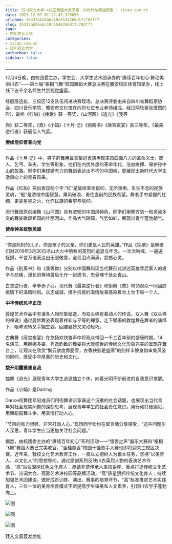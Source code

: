 ```yaml
---
title: 四川农业大学->校园舞蹈大赛来袭：向时代与英雄致敬 | sicau.com.cn
date: 2021-12-07 01:22:47.329656
urlname: 35337ab26abc10c5544266d17c78dff7
slug: 35337ab26abc10c5544266d17c78dff7
tags: 
- 四川农业大学
categories:
- sicau.com.cn
- 四川农业大学
authorbox: false
sidebar: false
---
```

****

12月4日晚，由校团委主办，学生会、大学生艺术团承办的“赓续百年初心·舞动美丽川农”——第七届“梧桐飞舞”校园舞蹈大赛总决赛在雅安校区体育馆举办，线上线下五千余名师生共赏视觉盛宴。

经层层选拔，三校区12支队伍闯进决赛现场。总决赛评委由来自四川省舞蹈家协会、四川音乐学院、雅安市文化馆在内的七位专业老师组成。经过两轮紧张激烈的PK，最终《红船》《挽歌》获一等奖，《山河图》《追光》《我等
<!--more-->
你》获二等奖，《救》《小娟》《十月·记》《别离书》《唐宫夜宴》获三等奖，《最美逆行者》获最佳人气奖。

**赓续信仰青春向党**

****

作品《十月·记》中，男子群舞用最真挚的表演再现来自四面八方的革命义士，商人、乞丐、车夫、学生等形象，他们在内忧外患的革命年代，浴血拼搏、保护孙中山的故事。同学们用铿锵有力的舞蹈表达出不朽的中国魂，更展现出新时代大学生激昂向上的青春风采。

作品《红船》突出表现两个字:“红”是延续革命信仰，无所畏惧、生生不息的民族灵魂，“船”是浓缩中国智慧，乘风破浪、勇往直前的民族希望。舞者手中紧握的红绸，更是星星之火，化作民族的希望与信仰。

流行舞团原创编舞《山河图》具有浓郁的中国风特色，同学们用整齐划一和灵动多变的舞姿歌颂祖国的壮丽河山，作品大气磅礴，气势如虹，展现出青年蓬勃朝气。

**使命神圣致敬英雄**

****

“你是妈妈的儿子，你是孩子的父亲，你们更是人民的英雄。”作品《挽歌》是舞者们对2019年3月30日凉山大火中牺牲的英烈的追思与怀念。一次次呐喊、一遍遍抚摸，千言万语表达出无限敬意，全程泪点满满，震撼心灵。

作品《别离书》和《我等你》分别以中国舞和现当代舞形式讲述英雄背后家人的艰辛与悲痛，漫长的等待最后化作一封遗书，忠骨埋于处处青山。

白衣逆行者，拳拳赤子心。现代舞《最美逆行者》和街舞《救》带领观众一同回顾疫情下的温情时刻。众志成城，携手抗疫的温情故事感染着台上台下每一个人。

**中华传统风华正茂**

敦煌艺术作品中有诸多人物形象塑造，而双头佛有着动人的传说。双人舞《双头佛的禅说》通过曼妙舞姿表现着祥和与平等的禅意。走下壁画的敦煌舞在舞者的演绎下，眼眸流转又手媚生姿，回腰曼妙又灵动轻巧。

古典舞《唐宫夜宴》在悠扬欢快笛声中将观众带回一千三百年前的盛唐时期。14名演员，用婀娜多姿、秀逸韵致的舞姿将大唐盛世的传统文化形象完美的呈现在舞台上，让观众在欣赏“鬓云欲度香腮雪，衣香袂影是盛唐”的别样丰腴身韵审美风姿的同时，感受中华厚重的历史和文化。

**拨开阴霾重建自我**

独舞《追光》展现青年大学生追逐独立个体，向着光明不断前进的自我意识觉醒。

作品《小娟》是Darling

Dance街舞团年轻成员们用街舞讲诉家暴这个沉重的社会话题，也展现出当代青年对社会现实问题的深刻思考，展现青年学生的社会责任意识。用行动打破偏见，用舞蹈鼓舞斗争，用真情打动人心。

“节目的张力很强，非常打动人心。”现场同学纷纷在留言墙分享感受，“这些问题引人深思，青年学生应当更加关注社会问题。”

据悉，由校团委主办的“赓续百年初心”系列活动——“银杏之声”器乐大赛和“梧桐飞舞”舞蹈大赛已完美收官，“金桂飘香”校园十佳歌手大赛也即将迎来三校区决赛。近年来，我校文化艺术教育工作，一直以立德树人为根本任务，坚持“以美育人、以文化人”的思想导向，通过原创系列反映川农英烈人物的表演艺术作品，“高”站位深挖红色文化育人；邀请非遗传承人来校讲座、重点打造传统文化艺术节、诗词大会、高雅艺术进校园等品牌活动，“高”质量狠抓传统文化育人；持续加强艺术团建设，做好成员训练、演出、赛事的培育环节，“高”标准推进艺术实践育人，三位一体的美育培育模式不断提高学生审美和人文素养，引领川农学子蓬勃向上。

![图](https://news.sicau.edu.cn/__local/2/DA/3C/442C5C0287813221E2C46AFF9CD_EB31AF1D_2F66F.jpg)

![图](https://news.sicau.edu.cn/__local/3/49/86/8F1E723D1B2DCD9E8366097F6C6_66E922C6_BA3A.jpg)

![图](https://news.sicau.edu.cn/__local/3/5C/15/C6B475B3728BB7C844CE682CC11_7DA31F9C_F48F.jpg)

[转入文章首发地址](https://news.sicau.edu.cn/info/1078/65860.htm)